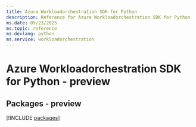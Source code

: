 ```yaml
---
title: Azure Workloadorchestration SDK for Python
description: Reference for Azure Workloadorchestration SDK for Python
ms.date: 09/23/2025
ms.topic: reference
ms.devlang: python
ms.service: workloadorchestration
---
```

# Azure Workloadorchestration SDK for Python - preview
## Packages - preview
[!INCLUDE [packages](workloadorchestration-index.md)]